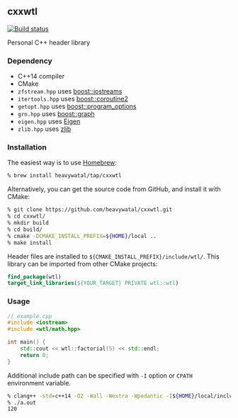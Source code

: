 ## cxxwtl

[![Build status](https://github.com/heavywatal/cxxwtl/workflows/build/badge.svg)](https://github.com/heavywatal/cxxwtl/actions)

Personal C++ header library


### Dependency

- C++14 compiler
- CMake
- `zfstream.hpp` uses [boost::iostreams](http://www.boost.org/doc/libs/release/libs/iostreams/doc/)
- `itertools.hpp` uses [boost::coroutine2](http://www.boost.org/doc/libs/release/libs/coroutine2/doc/html/)
- `getopt.hpp` uses [boost::program_options](http://www.boost.org/doc/libs/release/libs/program_options/doc/)
- `grn.hpp` uses [boost::graph](http://www.boost.org/doc/libs/release/libs/graph/doc/)
- `eigen.hpp` uses [Eigen](https://eigen.tuxfamily.org/)
- `zlib.hpp` uses [zlib](https://github.com/madler/zlib)


### Installation

The easiest way is to use [Homebrew](https://brew.sh/):
```sh
% brew install heavywatal/tap/cxxwtl
```

Alternatively, you can get the source code from GitHub, and install it with CMake:
```sh
% git clone https://github.com/heavywatal/cxxwtl.git
% cd cxxwtl/
% mkdir build
% cd build/
% cmake -DCMAKE_INSTALL_PREFIX=${HOME}/local ..
% make install
```

Header files are installed to `${CMAKE_INSTALL_PREFIX}/include/wtl/`.
This library can be imported from other CMake projects:
```cmake
find_package(wtl)
target_link_libraries(${YOUR_TARGET} PRIVATE wtl::wtl)
```

### Usage

```c++
// example.cpp
#include <iostream>
#include <wtl/math.hpp>

int main() {
    std::cout << wtl::factorial(5) << std::endl;
    return 0;
}
```

Additional include path can be specified with `-I` option or `CPATH` environment variable.

```sh
% clang++ -std=c++14 -O2 -Wall -Wextra -Wpedantic -I${HOME}/local/include example.cpp
% ./a.out
120
```
